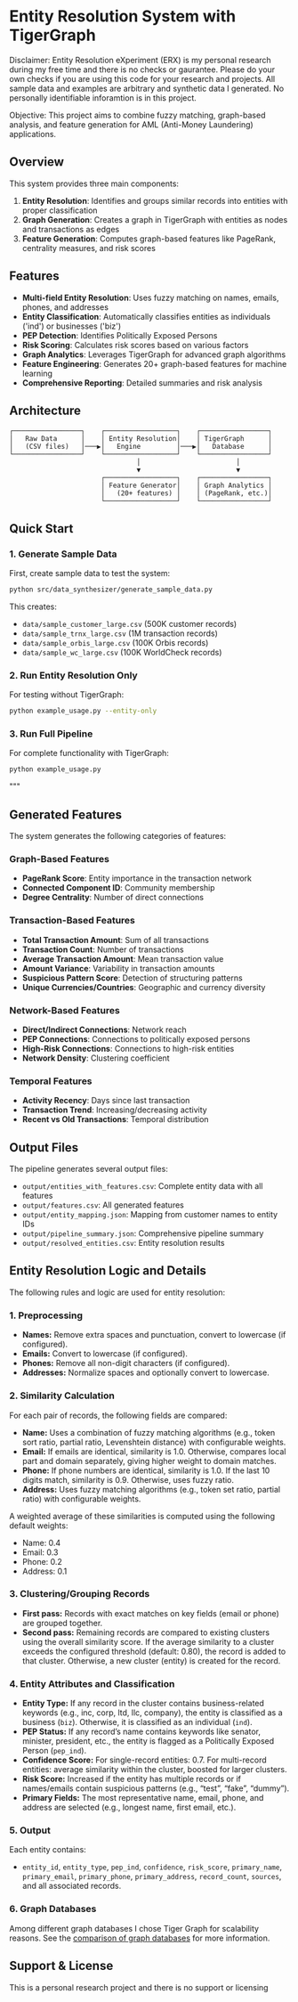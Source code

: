 # Entity Resolution System with TigerGraph

Disclaimer: Entity Resolution eXperiment (ERX) is my personal research during my free time and there is no checks or gaurantee. Please do your own checks if you are using this code for your research and projects. All sample data and examples are arbitrary and synthetic data I generated. No personally identifiable inforamtion is in this project. 

Objective: This project aims to combine fuzzy matching, graph-based analysis, and feature generation for AML (Anti-Money Laundering) applications.

## Overview

This system provides three main components:

1. **Entity Resolution**: Identifies and groups similar records into entities with proper classification
2. **Graph Generation**: Creates a graph in TigerGraph with entities as nodes and transactions as edges
3. **Feature Generation**: Computes graph-based features like PageRank, centrality measures, and risk scores

## Features

- **Multi-field Entity Resolution**: Uses fuzzy matching on names, emails, phones, and addresses
- **Entity Classification**: Automatically classifies entities as individuals ('ind') or businesses ('biz')
- **PEP Detection**: Identifies Politically Exposed Persons
- **Risk Scoring**: Calculates risk scores based on various factors
- **Graph Analytics**: Leverages TigerGraph for advanced graph algorithms
- **Feature Engineering**: Generates 20+ graph-based features for machine learning
- **Comprehensive Reporting**: Detailed summaries and risk analysis

## Architecture

```
┌─────────────────┐    ┌──────────────────┐    ┌─────────────────┐
│   Raw Data      │    │ Entity Resolution│    │ TigerGraph      │
│   (CSV files)   │───▶│   Engine         │───▶│   Database      │
└─────────────────┘    └──────────────────┘    └─────────────────┘
                                │                        │
                                ▼                        ▼
                       ┌──────────────────┐    ┌─────────────────┐
                       │ Feature Generator│    │ Graph Analytics │
                       │   (20+ features) │    │ (PageRank, etc.)│
                       └──────────────────┘    └─────────────────┘
```

## Quick Start

### 1. Generate Sample Data

First, create sample data to test the system:

```bash
python src/data_synthesizer/generate_sample_data.py
```

This creates:
- `data/sample_customer_large.csv` (500K customer records)
- `data/sample_trnx_large.csv` (1M transaction records)
- `data/sample_orbis_large.csv` (100K Orbis records)
- `data/sample_wc_large.csv` (100K WorldCheck records)

### 2. Run Entity Resolution Only

For testing without TigerGraph:

```bash
python example_usage.py --entity-only
```

### 3. Run Full Pipeline

For complete functionality with TigerGraph:

```bash
python example_usage.py
```
"""

## Generated Features

The system generates the following categories of features:

### Graph-Based Features
- **PageRank Score**: Entity importance in the transaction network
- **Connected Component ID**: Community membership
- **Degree Centrality**: Number of direct connections

### Transaction-Based Features
- **Total Transaction Amount**: Sum of all transactions
- **Transaction Count**: Number of transactions
- **Average Transaction Amount**: Mean transaction value
- **Amount Variance**: Variability in transaction amounts
- **Suspicious Pattern Score**: Detection of structuring patterns
- **Unique Currencies/Countries**: Geographic and currency diversity

### Network-Based Features
- **Direct/Indirect Connections**: Network reach
- **PEP Connections**: Connections to politically exposed persons
- **High-Risk Connections**: Connections to high-risk entities
- **Network Density**: Clustering coefficient

### Temporal Features
- **Activity Recency**: Days since last transaction
- **Transaction Trend**: Increasing/decreasing activity
- **Recent vs Old Transactions**: Temporal distribution

## Output Files

The pipeline generates several output files:

- `output/entities_with_features.csv`: Complete entity data with all features
- `output/features.csv`: All generated features
- `output/entity_mapping.json`: Mapping from customer names to entity IDs
- `output/pipeline_summary.json`: Comprehensive pipeline summary
- `output/resolved_entities.csv`: Entity resolution results



## Entity Resolution Logic and Details

The following rules and logic are used for entity resolution:

### 1. Preprocessing
- **Names:** Remove extra spaces and punctuation, convert to lowercase (if configured).
- **Emails:** Convert to lowercase (if configured).
- **Phones:** Remove all non-digit characters (if configured).
- **Addresses:** Normalize spaces and optionally convert to lowercase.

### 2. Similarity Calculation
For each pair of records, the following fields are compared:
- **Name:** Uses a combination of fuzzy matching algorithms (e.g., token sort ratio, partial ratio, Levenshtein distance) with configurable weights.
- **Email:** If emails are identical, similarity is 1.0. Otherwise, compares local part and domain separately, giving higher weight to domain matches.
- **Phone:** If phone numbers are identical, similarity is 1.0. If the last 10 digits match, similarity is 0.9. Otherwise, uses fuzzy ratio.
- **Address:** Uses fuzzy matching algorithms (e.g., token set ratio, partial ratio) with configurable weights.

A weighted average of these similarities is computed using the following default weights:
- Name: 0.4
- Email: 0.3
- Phone: 0.2
- Address: 0.1

### 3. Clustering/Grouping Records
- **First pass:** Records with exact matches on key fields (email or phone) are grouped together.
- **Second pass:** Remaining records are compared to existing clusters using the overall similarity score. If the average similarity to a cluster exceeds the configured threshold (default: 0.80), the record is added to that cluster. Otherwise, a new cluster (entity) is created for the record.

### 4. Entity Attributes and Classification
- **Entity Type:** If any record in the cluster contains business-related keywords (e.g., inc, corp, ltd, llc, company), the entity is classified as a business (`biz`). Otherwise, it is classified as an individual (`ind`).
- **PEP Status:** If any record’s name contains keywords like senator, minister, president, etc., the entity is flagged as a Politically Exposed Person (`pep_ind`).
- **Confidence Score:** For single-record entities: 0.7. For multi-record entities: average similarity within the cluster, boosted for larger clusters.
- **Risk Score:** Increased if the entity has multiple records or if names/emails contain suspicious patterns (e.g., “test”, “fake”, “dummy”).
- **Primary Fields:** The most representative name, email, phone, and address are selected (e.g., longest name, first email, etc.).

### 5. Output
Each entity contains:
- `entity_id`, `entity_type`, `pep_ind`, `confidence`, `risk_score`, `primary_name`, `primary_email`, `primary_phone`, `primary_address`, `record_count`, `sources`, and all associated records.

### 6. Graph Databases
Among different graph databases I chose Tiger Graph for scalability reasons. See the [comparison of graph databases](data/graph_database_comparison.xlsx) for more information. 


## Support & License

This is a personal research project and there is no support or licensing


<!--
## Roadmap
[ ] Support for additional data sources
[ ] Machine learning model integration
[ ] Integraiton to TigerGraph
[ ] API endpoints
[ ] Docker containerization -->
